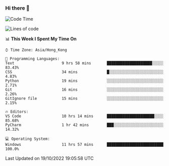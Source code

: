 ### Hi there 👋

<!--
**RoiexLee/RoiexLee** is a ✨ _special_ ✨ repository because its `README.md` (this file) appears on your GitHub profile.

Here are some ideas to get you started:

- 🔭 I’m currently working on ...
- 🌱 I’m currently learning ...
- 👯 I’m looking to collaborate on ...
- 🤔 I’m looking for help with ...
- 💬 Ask me about ...
- 📫 How to reach me: ...
- 😄 Pronouns: ...
- ⚡ Fun fact: ...
-->

<!--START_SECTION:waka-->
![Code Time](http://img.shields.io/badge/Code%20Time-31%20hrs%2024%20mins-blue)

![Lines of code](https://img.shields.io/badge/From%20Hello%20World%20I%27ve%20Written-3%20Thousand%20lines%20of%20code-blue)

📊 **This Week I Spent My Time On** 

```text
⌚︎ Time Zone: Asia/Hong_Kong

💬 Programming Languages: 
Text                     9 hrs 58 mins       ████████████████████░░░░░   83.43% 
CSS                      34 mins             █░░░░░░░░░░░░░░░░░░░░░░░░   4.83% 
Python                   19 mins             ░░░░░░░░░░░░░░░░░░░░░░░░░   2.71% 
Git                      16 mins             ░░░░░░░░░░░░░░░░░░░░░░░░░   2.26% 
GitIgnore file           15 mins             ░░░░░░░░░░░░░░░░░░░░░░░░░   2.15%

🔥 Editors: 
VS Code                  10 hrs 14 mins      █████████████████████░░░░   85.68% 
PyCharm                  1 hr 42 mins        ███░░░░░░░░░░░░░░░░░░░░░░   14.32%

💻 Operating System: 
Windows                  11 hrs 57 mins      █████████████████████████   100.0%

```


 Last Updated on 19/10/2022 19:05:58 UTC
<!--END_SECTION:waka-->
